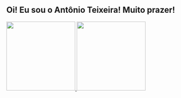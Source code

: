 ## Oi! Eu sou o Antônio Teixeira! Muito prazer!
 <div>
  <a href="https://github.com/antonioteixeirasn">
  <img height="180em" src="https://github-readme-stats.vercel.app/api?username=antonioteixeirasn&show_icons=true&theme=dracula&include_all_commits=true&count_private=true"/>
  <img height="180em" src="https://github-readme-stats.vercel.app/api/top-langs/?username=antonioteixeirasn&layout=compact&langs_count=7&theme=dracula"/>
</div>




<!--
**antonioteixeirasn/antonioteixeirasn** is a ✨ _special_ ✨ repository because its `README.md` (this file) appears on your GitHub profile.

Here are some ideas to get you started:

- 🔭 I’m currently working on ...
- 🌱 I’m currently learning ...
- 👯 I’m looking to collaborate on ...
- 🤔 I’m looking for help with ...
- 💬 Ask me about ...
- 📫 How to reach me: ...
- 😄 Pronouns: ...
- ⚡ Fun fact: ...
-->
